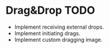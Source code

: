 # Drag&Drop TODO

* Implement receiving external drops.
* Implement initiating drags.
* Implement custom dragging image.